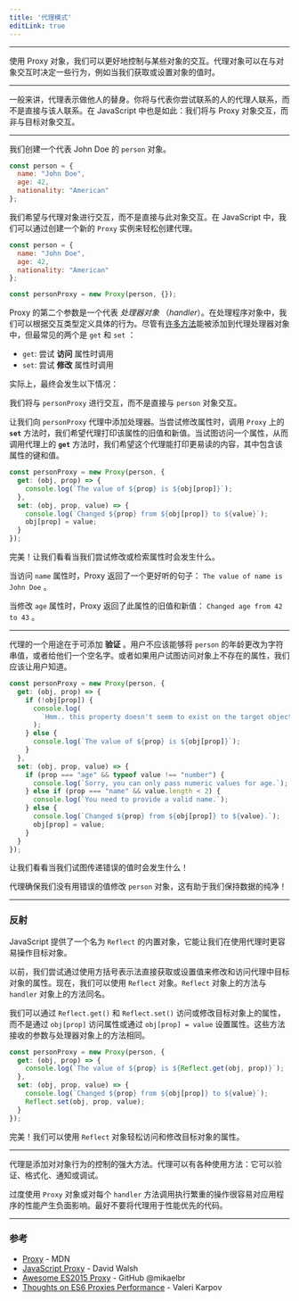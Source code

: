 ```yaml
---
title: '代理模式'
editLink: true
---
```


<script
  setup
>
import ArticleTitle from '../components/ArticleTitle.vue'
import BiliBili from '../components/BiliBili.vue'
import CodePreview from '../components/CodePreview.vue'

const codes = [
  `const person = {
  name: "John Doe",
  age: 42,
  nationality: "American"
};

const personProxy = new Proxy(person, {
  get: (obj, prop) => {
    console.log(\`The value of \${prop} is \${obj[prop]}\`);
  },
  set: (obj, prop, value) => {
    console.log(\`Changed \${prop} from \${obj[prop]} to \${value}\`);
    obj[prop] = value;
    return true;
  }
});

personProxy.name;
personProxy.age = 43;`,
  `const person = {
  name: "John Doe",
  age: 42,
  nationality: "American"
};

const personProxy = new Proxy(person, {
  get: (obj, prop) => {
    if (!obj[prop]) {
      console.log(\`Hmm.. this property doesn't seem to exist\`);
    } else {
      console.log(\`The value of \${prop} is \${obj[prop]}\`);
    }
  },
  set: (obj, prop, value) => {
    if (prop === "age" && typeof value !== "number") {
      console.log(\`Sorry, you can only pass numeric values for age.\`);
    } else if (prop === "name" && value.length < 2) {
      console.log(\`You need to provide a valid name.\`);
    } else {
      console.log(\`Changed \${prop} from \${obj[prop]} to \${value}.\`);
      obj[prop] = value;
    }
    return true;
  }
});

personProxy.nonExistentProperty;
personProxy.age = "44";
personProxy.name = "";`,
  `const person = {
  name: "John Doe",
  age: 42,
  nationality: "American"
};

const personProxy = new Proxy(person, {
  get: (obj, prop) => {
    console.log(\`The value of \${prop} is \${Reflect.get(obj, prop)}\`);
  },
  set: (obj, prop, value) => {
    console.log(\`Changed \${prop} from \${obj[prop]} to \${value}\`);
    return Reflect.set(obj, prop, value);
  }
});

personProxy.name;
personProxy.age = 43;
personProxy.name = "Jane Doe";`
]

</script>

<article-title
  title="代理模式"
  sub="拦截和控制目标对象的交互"
/>

---

<!-- With a Proxy object, we get more control over the interactions with certain objects. A proxy object can determine the behavior whenever we're interacting with the object, for example when we're getting a value, or setting a value. -->

使用 Proxy 对象，我们可以更好地控制与某些对象的交互。代理对象可以在与对象交互时决定一些行为，例如当我们获取或设置对象的值时。

---

<!-- Generally speaking, a proxy means a stand-in for someone else. Instead of speaking to that person directly, you'll speak to the proxy person who will represent the person you were trying to reach. The same happens in JavaScript: instead of interacting with the target object directly, we'll interact with the Proxy object. -->

一般来讲，代理表示做他人的替身。你将与代表你尝试联系的人的代理人联系，而不是直接与该人联系。在 JavaScript 中也是如此：我们将与 Proxy 对象交互，而非与目标对象交互。

---

<!-- Let's create a `person` object, that represents John Doe. -->

我们创建一个代表 John Doe 的 `person` 对象。

```JavaScript
const person = {
  name: "John Doe",
  age: 42,
  nationality: "American"
};
```

<!-- Instead of interacting with this object directly, we want to interact with a proxy object. In JavaScript, we can easily create a new proxy by creating a new instance of `Proxy`. -->

我们希望与代理对象进行交互，而不是直接与此对象交互。在 JavaScript 中，我们可以通过创建一个新的 `Proxy` 实例来轻松创建代理。

```JavaScript
const person = {
  name: "John Doe",
  age: 42,
  nationality: "American"
};

const personProxy = new Proxy(person, {});
```

<!-- The second argument of `Proxy` is an object that represents the *handler*. In the handler object, we can define specific behavior based on the type of interaction. Although there are [many methods](https://developer.mozilla.org/en-US/docs/Web/JavaScript/Reference/Global_Objects/Proxy) that you can add to the Proxy handler, the two most common ones are `get` and `set`: -->

Proxy 的第二个参数是一个代表 *处理器对象* （*handler*）。在处理程序对象中，我们可以根据交互类型定义具体的行为。尽管有[许多方法](https://developer.mozilla.org/en-US/docs/Web/JavaScript/Reference/Global_Objects/Proxy)能被添加到代理处理器对象中，但最常见的两个是 `get` 和 `set` ：

<!-- - `get`: Gets invoked when trying to **access** a property
- `set`: Gets invoked when trying to **modify** a property -->

- `get`: 尝试 **访问** 属性时调用
- `set`: 尝试 **修改** 属性时调用

<!-- Effectively, what will end up happening is the following: -->

实际上，最终会发生以下情况：

<bili-bili
  video="//player.bilibili.com/player.html?aid=899825058&bvid=BV1AN4y1c7Dt&cid=811202023&page=1"
/>

<!-- Instead of interacting with the `person` object directly, we'll be interacting with the `personProxy`. -->

我们将与 `personProxy` 进行交互，而不是直接与 `person` 对象交互。

<!-- Let's add handlers to the `personProxy` Proxy. When trying to modify a property, thus invoking the **`set`** method on the `Proxy`, we want the proxy to log the previous value and the new value of the property. When trying to access a property, thus invoking the **`get`** method on the `Proxy`, we want the proxy to log a more readable sentence that contains the key and value of the property. -->

让我们向 `personProxy` 代理中添加处理器。当尝试修改属性时，调用 `Proxy` 上的 **`set`** 方法时，我们希望代理打印该属性的旧值和新值。当试图访问一个属性，从而调用代理上的 **`get`** 方法时，我们希望这个代理能打印更易读的内容，其中包含该属性的键和值。

```JavaScript
const personProxy = new Proxy(person, {
  get: (obj, prop) => {
    console.log(`The value of ${prop} is ${obj[prop]}`);
  },
  set: (obj, prop, value) => {
    console.log(`Changed ${prop} from ${obj[prop]} to ${value}`);
    obj[prop] = value;
  }
});
```

<!-- Perfect! Let's see what happens when we're trying to modify or retrieve a property. -->

完美！让我们看看当我们尝试修改或检索属性时会发生什么。

<code-preview
  :code="codes[0]"
  preview="https://codesandbox.io/embed/cocky-bird-rkgyo?expanddevtools=0&view=preview&hidenavigation=1&theme=darkcodemirror=1&runonclick=1"
/>

<!-- When accessing the `name` property, the Proxy returned a better sounding sentence: `The value of name is John Doe`. -->

当访问 `name` 属性时，Proxy 返回了一个更好听的句子： `The value of name is John Doe` 。

<!-- When modifying the `age` property, the Proxy returned the previous and new value of this property: `Changed age from 42 to 43`. -->

当修改 `age` 属性时，Proxy 返回了此属性的旧值和新值： `Changed age from 42 to 43` 。

---

<!-- A proxy can be useful to add **validation**. A user shouldn't be able to change `person`'s age to a string value, or give them an empty name. Or if the user is trying to access a property on the object that doesn't exist, we should let the user know. -->

代理的一个用途在于可添加 **验证** 。用户不应该能够将 `person` 的年龄更改为字符串值，或者给他们一个空名字。或者如果用户试图访问对象上不存在的属性，我们应该让用户知道。

```JavaScript
const personProxy = new Proxy(person, {
  get: (obj, prop) => {
    if (!obj[prop]) {
      console.log(
        `Hmm.. this property doesn't seem to exist on the target object`
      );
    } else {
      console.log(`The value of ${prop} is ${obj[prop]}`);
    }
  },
  set: (obj, prop, value) => {
    if (prop === "age" && typeof value !== "number") {
      console.log(`Sorry, you can only pass numeric values for age.`);
    } else if (prop === "name" && value.length < 2) {
      console.log(`You need to provide a valid name.`);
    } else {
      console.log(`Changed ${prop} from ${obj[prop]} to ${value}.`);
      obj[prop] = value;
    }
  }
});
```

<!-- Let's see what happens when we're trying to pass faulty values! -->

让我们看看当我们试图传递错误的值时会发生什么！

<code-preview
  :code="codes[1]"
  preview="https://codesandbox.io/embed/focused-rubin-dgk2v?expanddevtools=0&view=preview&hidenavigation=1&theme=darkcodemirror=1&runonclick=1"
/>

<!-- The proxy made sure that we weren't modifying the `person` object with faulty values, which helps us keep our data pure! -->

代理确保我们没有用错误的值修改 `person` 对象，这有助于我们保持数据的纯净！

---

<!-- ### Reflect -->
### 反射

<!-- JavaScript provides a built-in object called `Reflect`, which makes it easier for us to manipulate the target object when working with proxies. -->

JavaScript 提供了一个名为 `Reflect` 的内置对象，它能让我们在使用代理时更容易操作目标对象。

<!-- Previously, we tried to modify and access properties on the target object within the proxy through directly getting or setting the values with bracket notation. Instead, we can use the `Reflect` object. The methods on the `Reflect` object have the same name as the methods on the `handler` object. -->

以前，我们尝试通过使用方括号表示法直接获取或设置值来修改和访问代理中目标对象的属性。现在，我们可以使用 `Reflect` 对象。`Reflect` 对象上的方法与 `handler` 对象上的方法同名。

<!-- Instead of accessing properties through `obj[prop]` or setting properties through `obj[prop] = value`, we can access or modify properties on the target object through `Reflect.get()` and `Reflect.set()`. The methods receive the same arguments as the methods on the handler object. -->

我们可以通过 `Reflect.get()` 和 `Reflect.set()` 访问或修改目标对象上的属性，而不是通过 `obj[prop]` 访问属性或通过 `obj[prop] = value` 设置属性。这些方法接收的参数与处理器对象上的方法相同。

```JavaScript
const personProxy = new Proxy(person, {
  get: (obj, prop) => {
    console.log(`The value of ${prop} is ${Reflect.get(obj, prop)}`);
  },
  set: (obj, prop, value) => {
    console.log(`Changed ${prop} from ${obj[prop]} to ${value}`);
    Reflect.set(obj, prop, value);
  }
});
```

<!-- Perfect! We can access and modify the properties on the target object easily with the `Reflect` object. -->

完美！我们可以使用 `Reflect` 对象轻松访问和修改目标对象的属性。

<code-preview
  :code="codes[2]"
  preview="https://codesandbox.io/embed/gallant-violet-o1hjx?expanddevtools=0&view=preview&hidenavigation=1&theme=darkcodemirror=1&runonclick=1"
/>

---
<!-- 
Proxies are a powerful way to add control over the behavior of an object. A proxy can have various use-cases: it can help with validation, formatting, notifications, or debugging. -->

代理是添加对对象行为的控制的强大方法。代理可以有各种使用方法：它可以验证、格式化、通知或调试。

<!-- Overusing the `Proxy` object or performing heavy operations on each `handler` method invocation can easily affect the performance of your application negatively. It's best to not use proxies for performance-critical code. -->

过度使用 `Proxy` 对象或对每个 `handler` 方法调用执行繁重的操作很容易对应用程序的性能产生负面影响。最好不要将代理用于性能优先的代码。

---

<!-- ### References -->
### 参考

- [Proxy](https://developer.mozilla.org/en-US/docs/Web/JavaScript/Reference/Global_Objects/Proxy) - MDN
- [JavaScript Proxy](https://davidwalsh.name/javascript-proxy) - David Walsh
- [Awesome ES2015 Proxy](https://github.com/mikaelbr/awesome-es2015-proxy) - GitHub @mikaelbr
- [Thoughts on ES6 Proxies Performance](http://thecodebarbarian.com/thoughts-on-es6-proxies-performance) - Valeri Karpov